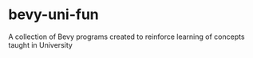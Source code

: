 # bevy-uni-fun
A collection of Bevy programs created to reinforce learning of concepts taught in University
